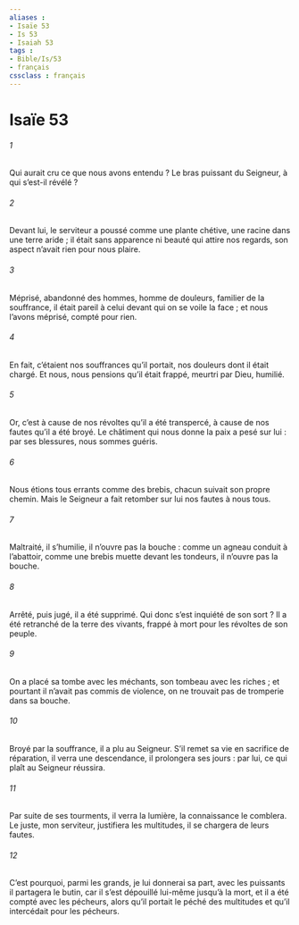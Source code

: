 ```yaml
---
aliases : 
- Isaïe 53
- Is 53
- Isaiah 53
tags : 
- Bible/Is/53
- français
cssclass : français
---
```


# Isaïe 53

###### 1
Qui aurait cru ce que nous avons entendu ?
Le bras puissant du Seigneur, à qui s’est-il révélé ?
###### 2
Devant lui, le serviteur a poussé comme une plante chétive,
une racine dans une terre aride ;
il était sans apparence ni beauté qui attire nos regards,
son aspect n’avait rien pour nous plaire.
###### 3
Méprisé, abandonné des hommes,
homme de douleurs, familier de la souffrance,
il était pareil à celui devant qui on se voile la face ;
et nous l’avons méprisé, compté pour rien.
###### 4
En fait, c’étaient nos souffrances qu’il portait,
nos douleurs dont il était chargé.
Et nous, nous pensions qu’il était frappé,
meurtri par Dieu, humilié.
###### 5
Or, c’est à cause de nos révoltes qu’il a été transpercé,
à cause de nos fautes qu’il a été broyé.
Le châtiment qui nous donne la paix a pesé sur lui :
par ses blessures, nous sommes guéris.
###### 6
Nous étions tous errants comme des brebis,
chacun suivait son propre chemin.
Mais le Seigneur a fait retomber sur lui
nos fautes à nous tous.
###### 7
Maltraité, il s’humilie,
il n’ouvre pas la bouche :
comme un agneau conduit à l’abattoir,
comme une brebis muette devant les tondeurs,
il n’ouvre pas la bouche.
###### 8
Arrêté, puis jugé, il a été supprimé.
Qui donc s’est inquiété de son sort ?
Il a été retranché de la terre des vivants,
frappé à mort pour les révoltes de son peuple.
###### 9
On a placé sa tombe avec les méchants,
son tombeau avec les riches ;
et pourtant il n’avait pas commis de violence,
on ne trouvait pas de tromperie dans sa bouche.
###### 10
Broyé par la souffrance, il a plu au Seigneur.
S’il remet sa vie en sacrifice de réparation,
il verra une descendance, il prolongera ses jours :
par lui, ce qui plaît au Seigneur réussira.
###### 11
Par suite de ses tourments, il verra la lumière,
la connaissance le comblera.
Le juste, mon serviteur, justifiera les multitudes,
il se chargera de leurs fautes.
###### 12
C’est pourquoi, parmi les grands, je lui donnerai sa part,
avec les puissants il partagera le butin,
car il s’est dépouillé lui-même jusqu’à la mort,
et il a été compté avec les pécheurs,
alors qu’il portait le péché des multitudes
et qu’il intercédait pour les pécheurs.
